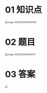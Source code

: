 # 01 知识点

<img src="https://cvp.oss-cn-shanghai.aliyuncs.com/202502031054806.png" alt="image-20250203105447528" style="zoom:50%;" />



# 02 题目

<img src="https://cvp.oss-cn-shanghai.aliyuncs.com/202502010318247.png" alt="image-20250201031842177" style="zoom:50%;" />





# 03 答案

<img src="https://cvp.oss-cn-shanghai.aliyuncs.com/202502030613086.png" style="zoom:50%;" />
